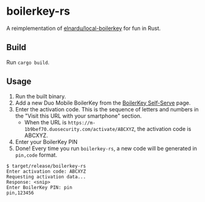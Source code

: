 # boilerkey-rs

A reimplementation of [elnardu/local-boilerkey](https://github.com/elnardu/local-boilerkey)
for fun in Rust.

## Build

Run `cargo build`.

## Usage

1. Run the built binary.
2. Add a new Duo Mobile BoilerKey from the
   [BoilerKey Self-Serve](https://www.purdue.edu/apps/account/flows/BoilerKey) page.
3. Enter the activation code. This is the sequence of letters and numbers in the
   "Visit this URL with your smartphone" section.
    * When the URL is `https://m-1b9bef70.duosecurity.com/activate/ABCXYZ`, the
      activation code is ABCXYZ.
4. Enter your BoilerKey PIN
5. Done! Every time you run `boilerkey-rs`, a new code will be generated in `pin,code`
   format.

```console
$ target/release/boilerkey-rs
Enter activation code: ABCXYZ
Requesting activation data...
Response: <snip>
Enter BoilerKey PIN: pin
pin,123456
```
